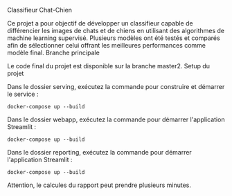 
Classifieur Chat-Chien

Ce projet a pour objectif de développer un classifieur capable de différencier les images de chats et de chiens en utilisant des algorithmes de machine learning supervisé. Plusieurs modèles ont été testés et comparés afin de sélectionner celui offrant les meilleures performances comme modèle final.
Branche principale

Le code final du projet est disponible sur la branche master2.
Setup du projet


Dans le dossier serving, exécutez la commande pour construire et démarrer le service :

```
docker-compose up --build
```

Dans le dossier webapp, exécutez la commande pour démarrer l'application Streamlit :

```
docker-compose up --build
```

Dans le dossier reporting, exécutez la commande pour démarrer l'application Streamlit :

```
docker-compose up --build
```
Attention, le calcules du rapport peut prendre plusieurs minutes.
